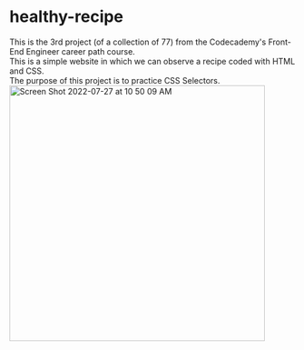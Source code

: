 # healthy-recipe
This is the 3rd project (of a collection of 77) from the Codecademy's Front-End Engineer career path course.<br>
This is a simple website in which we can observe a recipe coded with HTML and CSS.<br>
The purpose of this project is to practice CSS Selectors.<br>
<img width="450" alt="Screen Shot 2022-07-27 at 10 50 09 AM" src="https://user-images.githubusercontent.com/90432547/181339741-6d79496e-6d20-492c-9f81-25825415999c.png">
